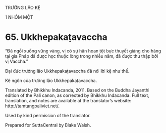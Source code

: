 TRƯỞNG LÃO KỆ

1 NHÓM MỘT

# 65\. Ukkhepakaṭavaccha

“Đã ngồi xuống vững vàng, vị có sự hân hoan tột bực thuyết giảng cho hàng tại gia Pháp đã được học thuộc lòng trong nhiều năm, đã được thu thập bởi vị Vaccha.”

Đại đức trưởng lão Ukkhepakaṭavaccha đã nói lời kệ như thế.

Kệ ngôn của trưởng lão Ukkhepakaṭavaccha.

Translated by Bhikkhu Indacanda, 2011. Based on the Buddha Jayanthi edition of the Pali canon, as corrected by Bhikkhu Indacanda. Full text, translation, and notes are available at the translator’s website: http://tamtangpaliviet.net/.

Used by kind permission of the translator.

Prepared for SuttaCentral by Blake Walsh.